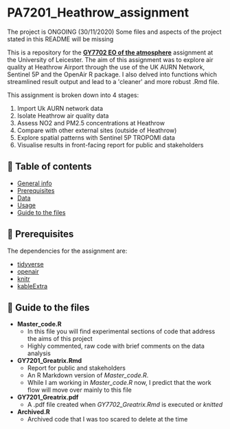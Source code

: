 # PA7201_Heathrow_assignment

The project is ONGOING (30/11/2020)
Some files and aspects of the project stated in this README will be missing

This is a repository for the [**GY7702 EO of the atmosphere**](https://le.ac.uk/modules/2021/pa7201) assignment at the University of Leicester. 
The aim of this assignment was to explore air quality at Heathrow Airport through the use of the UK AURN Network, Sentinel 5P and the OpenAir R package. 
I also delved into functions which streamlined result output and lead to a 'cleaner' and more robust .Rmd file. 

This assignment is broken down into 4 stages: 

1. Import Uk AURN network data 
2. Isolate Heathrow air quality data 
3. Assess NO2 and PM2.5 concentrations at Heathrow 
4. Compare with other external sites (outside of Heathrow)
5. Explore spatial patterns with Sentinel 5P TROPOMI data 
6. Visualise results in front-facing report for public and stakeholders

## :dog: Table of contents 
* [General info](#introduction)
* [Prerequisites](#prerequisites)
* [Data](#data)
* [Usage](#usage)
* [Guide to the files](#guide)

## :rose: Prerequisites <a name="prerequisites"></a>
The dependencies for the assignment are:
* [tidyverse](https://www.tidyverse.org/)
* [openair](https://davidcarslaw.github.io/openair/)
* [knitr](https://yihui.org/knitr/)
* [kableExtra](https://haozhu233.github.io/kableExtra/)


## :octopus: Guide to the files <a name="guide"></a>
* **Master_code.R**  
  + In this file you will find experimental sections of code that address the aims of this project
  + Highly commented, raw code with brief comments on the data analysis
* **GY7201_Greatrix.Rmd** 
  + Report for public and stakeholders
  + An R Markdown version of *Master_code.R*.
  + While I am working in *Master_code.R* now, I predict that the work flow will move over mainly to this file 
* **GY7201_Greatrix.pdf**
  + A .pdf file created when *GY7702_Greatrix.Rmd* is executed or *knitted*
* **Archived.R**
  + Archived code that I was too scared to delete at the time
